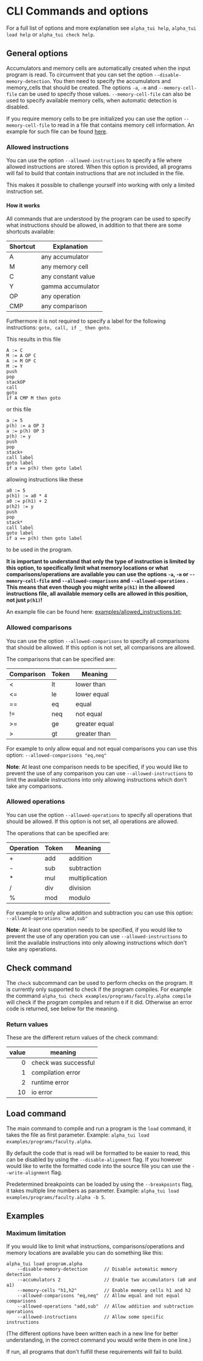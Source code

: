 # CLI Commands and options

For a full list of options and more explanation see `alpha_tui help`, `alpha_tui load help` or `alpha_tui check help`.

## General options

Accumulators and memory cells are automatically created when the input program is read.
To circumvent that you can set the option `--disable-memory-detection`. You then need to specify the accumulators and memory_cells that should be created. The options `-a`, `-m` and `--memory-cell-file` can be used to specify those values. `--memory-cell-file` can also be used to specify available memory cells, when automatic detection is disabled.

If you require memory cells to be pre initialized you can use the option `--memory-cell-file` to read in a file that contains memory cell information. An example for such file can be found [here](../examples/memory_cells.cells).

### Allowed instructions

You can use the option `--allowed-instructions` to specify a file where allowed instructions are stored. When this option is provided, all programs will fail to build that contain instructions that are not included in the file.

This makes it possible to challenge yourself into working with only a limited instruction set.

#### How it works

All commands that are understood by the program can be used to specify what instructions should be allowed, in addition to that there are some shortcuts available:

| Shortcut | Explanation |
| - | - |
| A | any accumulator |
| M | any memory cell |
| C | any constant value |
| Y | gamma accumulator |
| OP | any operation |
| CMP | any comparison |

Furthermore it is not required to specify a label for the following instructions: `goto, call, if _ then goto`.

This results in this file

```
A := C
M := A OP C
A := M OP C
M := Y
push
pop
stackOP
call
goto
if A CMP M then goto
```
or this file

```
a := 5
p(h) := a OP 3
a := p(h) OP 3
p(h) := y
push
pop
stack+
call label
goto label
if a == p(h) then goto label
```

allowing instructions like these

```
a0 := 5
p(h1) := a0 * 4
a0 := p(h1) + 2
p(h2) := y
push
pop
stack*
call label
goto label
if a == p(h) then goto label
```
to be used in the program.

**It is important to understand that only the type of instruction is limited by this option, to specifically limit what memory locations or what comparisons/operations are available you can use the options `-a`, `-m` or `--memory-cell-file` and `--allowed-comparisons` and `--allowed-operations` . This means that even though you might write `p(h1)` in the allowed instructions file, all available memory cells are allowed in this position, not just `p(h1)`!**

An example file can be found here: [examples/allowed_instructions.txt](../examples/allowed_instructions.txt);

### Allowed comparisons

You can use the option `--allowed-comparisons` to specify all comparisons that should be allowed. If this option is not set, all comparisons are allowed.

The comparisons that can be specified are:

| Comparison | Token | Meaning |
| - | - | - |
| < | lt | lower than |
| <= | le | lower equal |
| == | eq | equal |
| != | neq | not equal |
| >= | ge | greater equal |
| > | gt | greater than |

For example to only allow equal and not equal comparisons you can use this option: `--allowed-comparisons "eq,neq"`

**Note**: At least one comparison needs to be specified, if you would like to prevent the use of any comparison you can use `--allowed-instructions` to limit the available instructions into only allowing instructions which don't take any comparisons.

### Allowed operations

You can use the option `--allowed-operations` to specify all operations that should be allowed. If this option is not set, all operations are allowed.

The operations that can be specified are:

| Operation | Token | Meaning |
| - | - | - |
| + | add | addition |
| - | sub | subtraction |
| * | mul | multiplication |
| / | div | division |
| % | mod | modulo |

For example to only allow addition and subtraction you can use this option: `--allowed-operations "add,sub"`

**Note**: At least one operation needs to be specified, if you would like to prevent the use of any operation you can use `--allowed-instructions` to limit the available instructions into only allowing instructions which don't take any operations.

## Check command

The `check` subcommand can be used to perform checks on the program. It is currently only supported to check if the program compiles. For example the command `alpha_tui check examples/programs/faculty.alpha compile` will check if the program compiles and return `0` if it did. Otherwise an error code is returned, see below for the meaning.

### Return values

These are the different return values of the check command:

| value | meaning |
| -: | - |
| 0 | check was successful |
| 1 | compilation error |
| 2 | runtime error |
| 10 | io error |

## Load command

The main command to compile and run a program is the `load` command, it takes the file as first parameter. Example: `alpha_tui load examples/programs/faculty.alpha`.

By default the code that is read will be formatted to be easier to read, this can be disabled by using the `--disable-alignment` flag. If you however would like to write the formatted code into the source file you can use the `--write-alignment` flag.

Predetermined breakpoints can be loaded by using the `--breakpoints` flag, it takes multiple line numbers as parameter. Example: `alpha_tui load examples/programs/faculty.alpha -b 5`.

## Examples

### Maximum limitation

If you would like to limit what instructions, comparisons/operations and memory locations are available you can do something like this:

```
alpha_tui load program.alpha
    --disable-memory-detection      // Disable automatic memory detection
    --accumulators 2                // Enable two accumulators (a0 and a1)
    --memory-cells "h1,h2"          // Enable memory cells h1 and h2
    --allowed-comparisons "eq,neq"  // Allow equal and not equal comparisons
    --allowed-operations "add,sub"  // Allow addition and subtraction operations
    --allowed-instructions          // Allow some specific instructions
```
(The different options have been written each in a new line for better understanding, in the correct command you would write them in one line.)

If run, all programs that don't fulfill these requirements will fail to build.